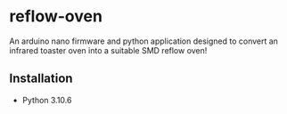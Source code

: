 # reflow-oven
An arduino nano firmware and python application designed to convert an infrared toaster oven into a suitable SMD reflow oven!

## Installation
- Python 3.10.6

